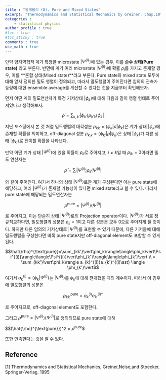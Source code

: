 ```yaml
---
title : "통계물리 (8). Pure and Mixed States"
excerpt: "Thermodynamics and Statistical Mechanics by Greiner, Chap.10"
categories :
    - statistical physics
author_profile : true
#toc : true
#toc_sticky : true
comments : true
use_math : true
---
```


만약 양자역학적 계가 특정한 microstate $\vert\Psi^{(i)}\rangle$에 있는 경우, 이를 **순수 상태(Pure state)** 라고 부른다. 반면에 계가 여러 microstate $\vert\Psi^{(i)}\rangle$에 확률 $\rho_i$를 가지고 존재할 경우, 이를 **혼합 상태(Mixed state)**라고 부른다. Pure state와 mixed state 모두에 대해 앞서 정의한 밀도 행렬이 정의되고, 따라서 밀도행렬이 주어진다면 임의의 관측가능량에 대한 ensemble average를 계산할 수 있다는 것을 지금부터 확인해보자.

먼저 어떤 계의 밀도연산자가 특정 기저상태 $\vert\phi_k\rangle$에 대해 다음과 같이 행렬 형태로 주어져있다고 생각해보자.

$$\hat{\rho} = \sum_{k,k'} \vert\phi_{k'}\rangle \rho_{k'k} \langle \phi_k\vert$$

지난 포스팅에서 본 것 처럼 밀도행렬의 대각성분 $\rho_{kk}=\langle\phi_k\vert\hat{\rho}\vert\phi_k\rangle$은 계가 상태 $\vert\phi_k\rangle$에 존재할 확률을 의미하고, off-diagonal 성분 $\rho_{k'k}=\langle\phi_{k'}\vert\hat{\rho}\vert\phi_k\rangle$은 상태 $\vert\phi_k\rangle$가 다른 상태 $\vert\phi_{k'}\rangle$로 전이할 확률을 나타낸다.

만약 어떤 계가 상태 $\vert\Psi^{(i)}\rangle$에 있을 확률이 $\rho_{ii}$로 주어지고, $i\neq k$일 때 $\rho_{ik}=0$이라면 밀도 연산자는

$$\hat{\rho}=\sum_i \vert\Psi^{(i)}\rangle \rho_{ii}\langle\Psi^{(i)}\vert$$

와 같이 주어진다. 여기서 하나의 상태 $\vert\Psi^{(i)}\rangle$로만 계가 구성된다면 이는 pure state에 해당하고, 여러 $\vert\Psi^{(i)}\rangle$가 존재할 가능성이 있다면 mixed state라고 볼 수 있다. 따라서 pure state에 해당되는 밀도연산자는

$$\hat{\rho}^{\text{pure}}=\vert\Psi^{(i)}\rangle\langle\Psi^{(i)}\vert$$

로 주어지고, 이는 단순히 상태 $\vert\Psi^{(i)}\rangle$로의 Projection operator이다. $\vert\Psi^{(i)}\rangle$가 서로 정규직교하다면, 밀도행렬의 성분은 $\rho_{ii}=1$이고 다른 성분은 모두 $0$으로 주어지게 될 것이다. 하지만 다른 임의의 기저상태로 $\vert\Psi^{(i)}\rangle$를 표현할 수 있기 때문에, 다른 기저들에 대해 밀도행렬을 구성한다면 비록 pure state지만 off-diagonal element도 포함할 수 있게 된다.

$$\hat{\rho}^{\text{pure}}=\sum_{kk'}\vert\phi_k\rangle\langle\phi_k\vert\Psi^{(i)}\rangle\langle\Psi^{(i)}\vert\phi_{k'}\rangle\langle\phi_{k'}\vert \\ = \sum_{kk'}\vert\phi_k\rangle a_{k}^{(i)}a_{k'}^{(i)\ast} \langle \phi_{k'}\vert$$

여기서 $a_{k}^{(i)}=\langle \phi_k\vert\Psi^{(i)}\rangle$는 $\vert\Psi^{(i)}\rangle$를 $\phi_k$에 대해 전개했을 때의 계수이다. 따라서 이 경우에 밀도행렬의 성분은

$$\rho_{kk'}^{\text{pure}} = a_{k}^{(i)}a_{k'}^{(i)\ast}$$

로 주어지므로, off-diagonal element도 포함한다.

그리고 $\hat{\rho}^{\text{pure}}=\vert\Psi^{(i)}\rangle\langle\Psi^{(i)}\vert$로 정의되므로 pure state에 대해

$$(\hat{\rho}^{\text{pure}})^2 = $\hat{\rho}^{\text{pure}}$$

또한 만족한다는 것을 알 수 있다.



















## Reference

[1] Thermodynamics and Statistical Mechanics, Greiner,Neise,and Stoecker, Springer-Verlag, 1995